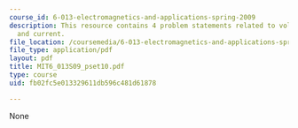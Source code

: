 ```yaml
---
course_id: 6-013-electromagnetics-and-applications-spring-2009
description: This resource contains 4 problem statements related to voltage, transmitter,
  and current.
file_location: /coursemedia/6-013-electromagnetics-and-applications-spring-2009/fb02fc5e013329611db596c481d61878_MIT6_013S09_pset10.pdf
file_type: application/pdf
layout: pdf
title: MIT6_013S09_pset10.pdf
type: course
uid: fb02fc5e013329611db596c481d61878

---
```

None